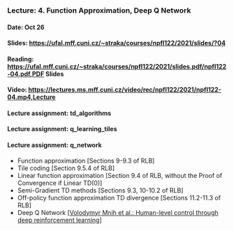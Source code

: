 ### Lecture: 4. Function Approximation, Deep Q Network
#### Date: Oct 26
#### Slides: https://ufal.mff.cuni.cz/~straka/courses/npfl122/2021/slides/?04
#### Reading: https://ufal.mff.cuni.cz/~straka/courses/npfl122/2021/slides.pdf/npfl122-04.pdf,PDF Slides
#### Video: https://lectures.ms.mff.cuni.cz/video/rec/npfl122/2021/npfl122-04.mp4,Lecture
#### Lecture assignment: td_algorithms
#### Lecture assignment: q_learning_tiles
#### Lecture assignment: q_network

- Function approximation [Sections 9-9.3 of RLB]
- Tile coding [Section 9.5.4 of RLB]
- Linear function approximation [Section 9.4 of RLB, without the Proof of Convergence if Linear TD(0)]
- Semi-Gradient TD methods [Sections 9.3, 10-10.2 of RLB]
- Off-policy function approximation TD divergence [Sections 11.2-11.3 of RLB]
- Deep Q Network [[Volodymyr Mnih et al.: Human-level control through deep reinforcement learning](https://storage.googleapis.com/deepmind-media/dqn/DQNNaturePaper.pdf)]
